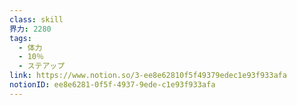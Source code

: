 ```yaml
---
class: skill
界力: 2280
tags:
  - 体力
  - 10％
  - ステアップ
link: https://www.notion.so/3-ee8e62810f5f49379edec1e93f933afa
notionID: ee8e6281-0f5f-4937-9ede-c1e93f933afa
---
```


